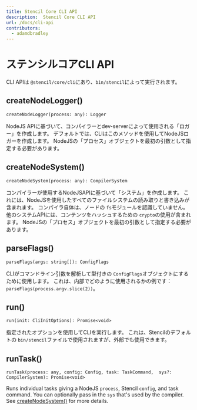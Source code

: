 ```yaml
---
title: Stencil Core CLI API
description:  Stencil Core CLI API
url: /docs/cli-api
contributors:
  - adamdbradley
---
```


# ステンシルコアCLI API

CLI APIは `@stencil/core/cli`にあり、`bin/stencil`によって実行されます。

## createNodeLogger()

```tsx
createNodeLogger(process: any): Logger
```

NodeJS APIに基づいて、コンパイラーとdev-serverによって使用される「ロガー」を作成します。 デフォルトでは、CLIはこのメソッドを使用してNodeJSロガーを作成します。 NodeJSの「プロセス」オブジェクトを最初の引数として指定する必要があります。


## createNodeSystem()

```tsx
createNodeSystem(process: any): CompilerSystem
```

コンパイラーが使用するNodeJSAPIに基づいて「システム」を作成します。 これには、NodeJSを使用したすべてのファイルシステムの読み取りと書き込みが含まれます。 コンパイラ自体は、ノードの `fs`モジュールを認識していません。 他のシステムAPIには、コンテンツをハッシュするための `crypto`の使用が含まれます。 NodeJSの「プロセス」オブジェクトを最初の引数として指定する必要があります。


## parseFlags()

```tsx
parseFlags(args: string[]): ConfigFlags
```

CLIがコマンドライン引数を解析して型付きの `ConfigFlags`オブジェクトにするために使用します。 これは、内部でどのように使用されるかの例です： `parseFlags(process.argv.slice(2))`。


## run()

```tsx
run(init: CliInitOptions): Promise<void>
```

指定されたオプションを使用してCLIを実行します。 これは、Stencilのデフォルトの `bin/stencil`ファイルで使用されますが、外部でも使用できます。


## runTask()

```tsx
runTask(process: any, config: Config, task: TaskCommand,  sys?: CompilerSystem): Promise<void>
```

Runs individual tasks giving a NodeJS `process`, Stencil `config`, and task command. You can optionally pass in the `sys` that's used by the compiler. See [createNodeSystem()](#createnodesystem) for more details.
